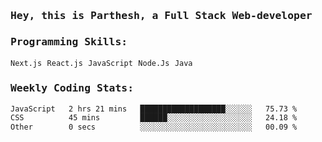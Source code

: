 <samp>
    <h3>Hey, this is Parthesh, a Full Stack Web-developer</h3>
    <h3>Programming Skills: </h3>
    <code>Next.js</code> <code>React.js</code> <code>JavaScript</code> <code>Node.Js</code> <code>Java</code>
    <h3>Weekly Coding Stats:</h3>
<!--START_SECTION:waka-->

```txt
JavaScript   2 hrs 21 mins   ███████████████████░░░░░░   75.73 %
CSS          45 mins         ██████░░░░░░░░░░░░░░░░░░░   24.18 %
Other        0 secs          ░░░░░░░░░░░░░░░░░░░░░░░░░   00.09 %
```

<!--END_SECTION:waka-->
</samp>
